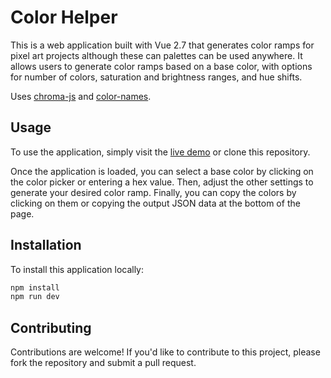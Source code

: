 # Color Helper

This is a web application built with Vue 2.7 that generates color ramps for pixel art projects although these can palettes can be used anywhere. It allows users to generate color ramps based on a base color, with options for number of colors, saturation and brightness ranges, and hue shifts.

Uses [chroma-js](https://github.com/gka/chroma.js/) and [color-names](https://github.com/meodai/color-names).

## Usage

To use the application, simply visit the [live demo](https://aesisify.github.io/color-tools/) or clone this repository.

Once the application is loaded, you can select a base color by clicking on the color picker or entering a hex value. Then, adjust the other settings to generate your desired color ramp. Finally, you can copy the colors by clicking on them or copying the output JSON data at the bottom of the page.

## Installation

To install this application locally:

```bash
npm install
npm run dev
```

## Contributing

Contributions are welcome! If you'd like to contribute to this project, please fork the repository and submit a pull request.

